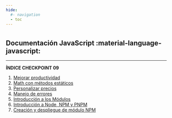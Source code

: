 ```yaml
---
hide:
  #- navigation
  - toc
---
```


#

[<h1 class="title-index">Checkpoint 09</h1>]: # 

## <h2 class="description-index">Documentación JavaScript :material-language-javascript:</h2>
<hr>

**ÍNDICE CHECKPOINT 09**

  1. [Mejorar productividad](mejorar-productividad-js.md)
  2. [Math con métodos estáticos](math-js.md)
  3. [Personalizar precios](personalizar-precios-js.md)
  4. [Manejo de errores](manejar-errores-js.md)
  5. [Introducción a los Módulos](modulos-js.md)
  6. [Introducción a Node, NPM y PNPM](node-npm-pnpm-js.md)
  7. [Creación y despliegue de módulo NPM](crear-desplegar-modulo-npm-js.md)

<br>
<br>
